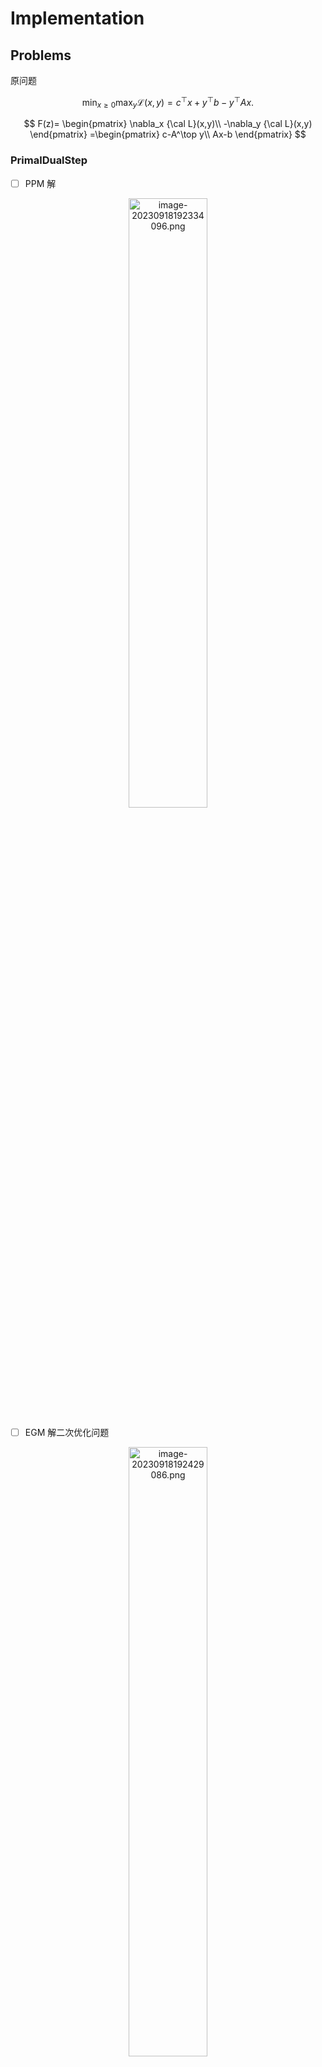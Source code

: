 # Implementation

## Problems

原问题

$$
\min_{x\ge 0}\max_{y} {\mathcal L}(x,y) = c^\top x+y^\top b-y^\top Ax.
$$

$$
F(z)= \begin{pmatrix}
 \nabla_x {\cal L}(x,y)\\
 -\nabla_y {\cal L}(x,y)
\end{pmatrix}
=\begin{pmatrix}
 c-A^\top y\\
 Ax-b
\end{pmatrix}
$$

### PrimalDualStep

- [ ] PPM 解

<p align="center">
<img src="assets/image-20230918192334096.png" alt="image-20230918192334096.png" width="50%">
</p>

- [ ] EGM 解二次优化问题

<p align="center">
<img src="assets/image-20230918192429086.png" alt="image-20230918192429086.png" width="50%">
</p>

迭代公式：

$$
\begin{align*}
& \hat z^{t+1} ={\rm Proj}_Z ( z^t-\eta F(z^t) )\\
& z^{t+1}={\rm Proj}_Z(z^t-\eta F(\hat z ^{t+1}))
\end{align*}
$$

- [ ] PDHG 解二次优化问题

<p align="center">
<img src="assets/image-20230918192640621.png" alt="image-20230918192640621.png" width="50%">
</p>

迭代公式

$$
\begin{align*}
& x^{t+1}=(x^t -\eta /w (c-Ay))_+\\
& y^{t+1}=y-\eta w (-b+A(2x^{t+1}-x^t))
\end{align*}
$$

- [ ] ADMM

<p align="center">
<img src="assets/image-20230929202435675.png" alt="image-20230929202435675.png" width="50%">
</p>

$$
\begin{align*}
&\theta_1=0, \theta_2(x_V)=c^\top x_V\\
&U=I,V=-I,q=0\\
&x_U^{t+1}=A^\top(AA^\top)^{-1}(b+A(-x_V^t-\frac1\eta y^t ))\\
&x_V^{t+1}=x_U-\frac 1\eta y^t-\frac 1\eta c
\end{align*}
$$

<p align="center">
<img src="assets/image-20230929202527319.png" alt="image-20230929202527319.png" width="50%">
</p>

### normalized duality gap

$$
\begin{align*}
& \rho_r(z):=\frac{\max_{\hat{z}\in W_r(z)  }\{{\cal L}(x,\hat y)- {\cal L}(\hat x,y)\}}{r}\\
& W_r(z):=\{\hat z \in Z\mid \|z-\hat z \|\le r \}
\end{align*}
$$

若

$$
{\cal L}(x,y)=c^\top x+y^\top b-y^\top Ax,\quad x\ge 0,y\in {\mathbb R}^m
$$

求在 $z$ 处的 $\rho(z)$ 即要求一个二次约束线性目标函数的优化问题，这是QCQP

<p align="center">
<img src="assets/image-20230918191501489.png" alt="image-20230918191501489.png" width="50%">
</p>

具体地

$$
\begin{align*}
{\cal L}(x,\hat y)-{\cal L}(\hat x,y)&=c^\top x+\hat y ^\top b-\hat y ^\top Ax -(c^\top \hat x+y^\top b -y^\top A \hat x)\\
&=\hat y ^\top (b-Ax) +(y^\top A-c^\top)\hat x +c^\top x -y^\top b
\end{align*}
$$

- 当 $Z={\mathbb R}^{m+n}$ 时，

$$
\rho_r(z)=\|F(z)\|=\left \|
\begin{pmatrix}
\nabla_x{\cal L}(x,y)\\
-\nabla _y {\cal L}(x,y)\\
\end{pmatrix}\right \|
$$

- 而对标准线性规划 $Z=X\times Y,X\in{\mathbb R}^m_+$ ，则需使用数值算法求值

### Restart

#### Adaptive

<p align="center">
<img src="assets/image-20230922181437110.png" alt="image-20230922181437110.png" width="50%">
</p>

## Results

Dependencies: Gurobi, Eigen3

|          | PDHG | EGM  | ADMM |
| -------- | ---- | ---- | ---- |
| qap10    |  √    |      |      |
| qap15    |  √    |      |      |
| nug8-3rd | √    |      |      |
| nug20    |      |      |      |

### PDHG

参数：

- $\eta=0.1,w=4^2$

| <img width=300px src="./implementation_cpp/fig/PDHG/qap10.png" alt="qap10.png"> | <img width=300px src="./implementation_cpp/fig/PDHG/qap15.png" alt="qap15.png"> |
| :----------------------------------------------------------: | :----------------------------------------------------------: |
| <img width=300px src="./implementation_cpp/fig/PDHG/nug08-3rd.png" alt="nug08-3rd.png"> |  <img width=300px src="./implementation_cpp/fig/PDHG/nug20.png" alt="nug20.png">               |


### EGM

<table>
<tr>
<td>
<img src="./implementation_cpp/fig/EGM/qap10.png" alt="qap10.png"></td>
<td>
<img src="./implementation_cpp/fig/EGM/qap10.png" alt="qap15.png"></td>
</tr>
<tr>
<td><img src="./implementation_cpp/fig/EGM/nug08-3rd.png" alt="nug08-3rd.png"></td>
<td><img src="./implementation_cpp/fig/EGM/nug20.png" alt="nug20.png"></td>
</table>

### ADMM（目前的实现较慢）

#### qap15

参考目标函数值：`1040.99`

<p align="center">
<img src="assets/image-20231001122706368.png" alt="image-20231001122706368.png" width="50%">
</p>

#### qap10

参考目标函数值：`340`

使用gurobi解二次优化更新 $x_U$

<p align="center">
<img src="assets/image-20231001213240023.png" alt="image-20231001213240023.png" width="50%">
</p>

通过解析解更新，（使用`Eigen::SparseLU`解线性方程组）

<p align="center">
<img src="assets/image-20231001213628768.png" alt="image-20231001213628768.png" width="50%">
</p>

## Related links

[Mathematical background for PDLP  | OR-Tools  | Google for Developers](https://developers.google.com/optimization/lp/pdlp_math)

[google-research/FirstOrderLp.jl: Experimental first-order solvers for linear and quadratic programming. (github.com)](https://github.com/google-research/FirstOrderLp.jl)

[google-research/restarting_FOM_for_LP at master · google-research/google-research (github.com)](https://github.com/google-research/google-research/tree/master/restarting_FOM_for_LP)
